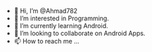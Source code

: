 - 👋 Hi, I’m @Ahmad782
- 👀 I’m interested in Programming.
- 🌱 I’m currently learning Android.
- 💞️ I’m looking to collaborate on Android Apps.
- 📫 How to reach me ...

<!---
Ahmad782/Ahmad782 is a ✨ special ✨ repository because its `README.md` (this file) appears on your GitHub profile.
You can click the Preview link to take a look at your changes.
--->
